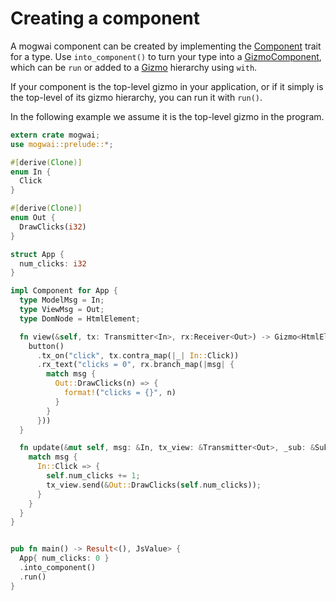 # Creating a component
A mogwai component can be created by implementing the [Component][component]
trait for a type. Use `into_component()` to turn your type into a
[GizmoComponent][gizmo_component], which can be `run` or added to a [Gizmo][gizmo] hierarchy
using `with`.

If your component is the top-level gizmo in your application, or if it simply
is the top-level of its gizmo hierarchy, you can run it with `run()`.

In the following example we assume it is the top-level gizmo in the program.

```rust
extern crate mogwai;
use mogwai::prelude::*;

#[derive(Clone)]
enum In {
  Click
}

#[derive(Clone)]
enum Out {
  DrawClicks(i32)
}

struct App {
  num_clicks: i32
}

impl Component for App {
  type ModelMsg = In;
  type ViewMsg = Out;
  type DomNode = HtmlElement;

  fn view(&self, tx: Transmitter<In>, rx:Receiver<Out>) -> Gizmo<HtmlElement> {
    button()
      .tx_on("click", tx.contra_map(|_| In::Click))
      .rx_text("clicks = 0", rx.branch_map(|msg| {
        match msg {
          Out::DrawClicks(n) => {
            format!("clicks = {}", n)
          }
        }
      }))
  }

  fn update(&mut self, msg: &In, tx_view: &Transmitter<Out>, _sub: &Subscriber<In>) {
    match msg {
      In::Click => {
        self.num_clicks += 1;
        tx_view.send(&Out::DrawClicks(self.num_clicks));
      }
    }
  }
}


pub fn main() -> Result<(), JsValue> {
  App{ num_clicks: 0 }
  .into_component()
  .run()
}
```

[component]:_
[gizmo_component]:_
[gizmo]:_

